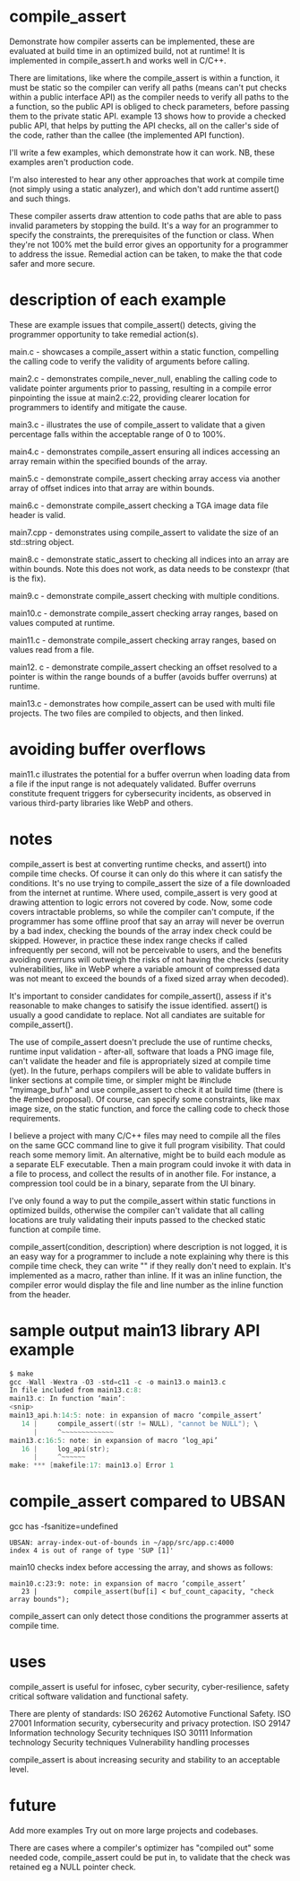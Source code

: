 # compile_assert
Demonstrate how compiler asserts can be implemented, these are evaluated at build time in an optimized build, not at runtime! It is implemented in compile_assert.h and works well in C/C++.

There are limitations, like where the compile_assert is within a function, it must be static so the compiler can verify all paths (means can't put checks within a public interface API) as the compiler needs to verify all paths to the a function, so the public API is obliged to check parameters, before passing them to the private static API. example 13 shows how to provide a checked public API, that helps by putting the API checks, all on the caller's side of the code, rather than the callee (the implemented API function).

I'll write a few examples, which demonstrate how it can work. NB, these examples aren't production code.

I'm also interested to hear any other approaches that work at compile time (not simply using a static analyzer), and which don't add runtime assert() and such things.

These compiler asserts draw attention to code paths that are able to pass invalid parameters by stopping the build. It's a way for an programmer to specify the constraints, the prerequisites of the function or class. When they're not 100% met the build error gives an opportunity for a programmer to address the issue.  Remedial action can be taken, to make the that code safer and more secure.

# description of each example

These are example issues that compile_assert() detects, giving the programmer opportunity to take remedial action(s).

main.c - showcases a compile_assert within a static function, compelling the calling code to verify the validity of arguments before calling.

main2.c - demonstrates compile_never_null, enabling the calling code to validate pointer arguments prior to passing, resulting in a compile error pinpointing the issue at main2.c:22, providing clearer location for programmers to identify and mitigate the cause.

main3.c - illustrates the use of compile_assert to validate that a given percentage falls within the acceptable range of 0 to 100%.

main4.c - demonstrates compile_assert ensuring all indices accessing an array remain within the specified bounds of the array.

main5.c - demonstrate compile_assert checking array access via another array of offset indices into that array are within bounds.

main6.c - demonstrate compile_assert checking a TGA image data file header is valid.

main7.cpp - demonstrates using compile_assert to validate the size of an std::string object.

main8.c - demonstrate static_assert to checking all indices into an array are within bounds. Note this does not work, as data needs to be constexpr (that is the fix).

main9.c - demonstrate compile_assert checking with multiple conditions.

main10.c - demonstrate compile_assert checking array ranges, based on values computed at runtime.

main11.c - demonstrate compile_assert checking array ranges, based on values read from a file.

main12. c - demonstrate compile_assert checking an offset resolved to a pointer is within the range bounds of a buffer (avoids buffer overruns) at runtime.

main13.c - demonstrates how compile_assert can be used with multi file projects. The two files are compiled to objects, and then linked.

# avoiding buffer overflows
main11.c illustrates the potential for a buffer overrun when loading data from a file if the input range is not adequately validated. Buffer overruns constitute frequent triggers for cybersecurity incidents, as observed in various third-party libraries like WebP and others.

# notes

compile_assert is best at converting runtime checks, and assert() into compile time checks. Of course it can only do this where it can satisfy the conditions. It's no use trying to compile_assert the size of a file downloaded from the internet at runtime. Where used, compile_assert is very good at drawing attention to logic errors not covered by code. Now, some code covers intractable problems, so while the compiler can't compute, if the programmer has some offline proof that say an array will never be overrun by a bad index, checking the bounds of the array index check could be skipped. However, in practice these index range checks if called infrequently per second, will not be perceivable to users, and the benefits avoiding overruns will outweigh the risks of not having the checks (security vulnerabilities, like in WebP where a variable amount of compressed data was not meant to exceed the bounds of a fixed sized array when decoded).

It's important to consider candidates for compile_assert(), assess if it's reasonable to make changes to satisify the issue identified. assert() is usually a good candidate to replace. Not all candiates are suitable for compile_assert().

The use of compile_assert doesn't preclude the use of runtime checks, runtime input validation - after-all, software that loads a PNG image file, can't validate the header and file is appropriately sized at compile time (yet). In the future, perhaps compilers will be able to validate buffers in linker sections at compile time, or simpler might be #include "myimage_buf.h" and use compile_assert to check it at build time (there is the #embed proposal). Of course, can specify some constraints, like max image size, on the static function, and force the calling code to check those requirements.

I believe a project with many C/C++ files may need to compile all the files on the same GCC command line to give it full program visibility. That could reach some memory limit.  An alternative, might be to build each module as a separate ELF executable. Then a main program could invoke it with data in a file to process, and collect the results of in another file.  For instance, a compression tool could be in a binary, separate from the UI binary.

I've only found a way to put the compile_assert within static functions in optimized builds, otherwise the compiler can't validate that all calling locations are truly validating their inputs passed to the checked static function at compile time.

compile_assert(condition, description) where description is not logged, it is an easy way for a programmer to include a note explaining why there is this compile time check, they can write "" if they really don't need to explain.  It's implemented as a macro, rather than inline. If it was an inline function, the compiler error would display the file and line number as the inline function from the header.

# sample output main13 library API example
```C
$ make
gcc -Wall -Wextra -O3 -std=c11 -c -o main13.o main13.c
In file included from main13.c:8:
main13.c: In function ‘main’:
<snip>
main13_api.h:14:5: note: in expansion of macro ‘compile_assert’
   14 |     compile_assert((str != NULL), "cannot be NULL"); \
      |     ^~~~~~~~~~~~~~
main13.c:16:5: note: in expansion of macro ‘log_api’
   16 |     log_api(str);
      |     ^~~~~~~
make: *** [makefile:17: main13.o] Error 1
```

# compile_assert compared to UBSAN

gcc has -fsanitize=undefined

```
UBSAN: array-index-out-of-bounds in ~/app/src/app.c:4000
index 4 is out of range of type 'SUP [1]'
```

main10 checks index before accessing the array, and shows as follows:

```
main10.c:23:9: note: in expansion of macro ‘compile_assert’
   23 |         compile_assert(buf[i] < buf_count_capacity, "check array bounds");
```
compile_assert can only detect those conditions the programmer asserts at compile time.


# uses
compile_assert is useful for infosec, cyber security, cyber-resilience, safety critical software validation and functional safety.

There are plenty of standards:
ISO 26262 Automotive Functional Safety.
ISO 27001 Information security, cybersecurity and privacy protection.
ISO 29147 Information technology Security techniques
ISO 30111 Information technology Security techniques Vulnerability handling processes

compile_assert is about increasing security and stability to an acceptable level.


# future
Add more examples
Try out on more large projects and codebases.

There are cases where a compiler's optimizer has "compiled out" some needed code, compile_assert could be put in, to validate that the check was retained eg a NULL pointer check.
